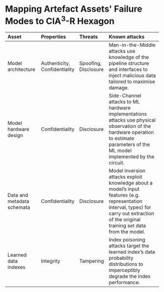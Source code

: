 # Mapping Artefact Assets' Failure Modes to CIA<sup>3</sup>-R Hexagon

| Asset | Properties | Threats | Known attacks|
|:---|:---|:---|:---|
|Model architecture|Authenticity,<br />Confidentiality|Spoofing,<br />Disclosure|Man-in-the-Middle attacks use knowledge of the pipeline structure and interfaces to inject malicious data tailored to maximise damage.|
|Model hardware design|Confidentiality|Disclosure|Side-Channel attacks to ML hardware implementations attacks use physical observation of the hardware operation to  estimate parameters of the ML model implemented by the circuit.|
|Data and metadata schemata|Confidentiality|Disclosure|Model inversion attacks exploit knowledge about a model’s input features (e.g. representation interval, types) for carry out extraction of the original training set data from the model.|
|Learned data indexes|Integrity|Tampering|Index poisoning attacks target the learned index’s data probability distributions to imperceptibly degrade the index performance.|
